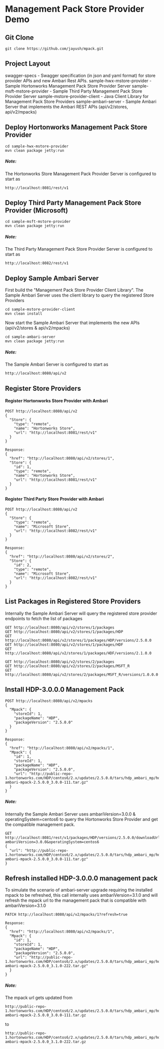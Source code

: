 # Management Pack Store Provider Demo

## Git Clone
```
git clone https://github.com/jayush/mpack.git
```

## Project Layout
swagger-specs - Swagger specification (in json and yaml format) for store provider APIs and new Ambari Rest APIs.
sample-hwx-mstore-provider - Sample Hortonworks Management Pack Store Provider Server
sample-msft-mstore-provider - Sample Third Party Management Pack Store Provider Server
sample-mstore-provider-client - Java Client Library for Management Pack Store Providers
sample-ambari-server - Sample Ambari Server that implements the Ambari REST APIs (api/v2/stores, api/v2/mpacks) 


## Deploy Hortonworks Management Pack Store Provider
```
cd sample-hwx-mstore-provider
mvn clean package jetty:run
```
##### Note: 
The Hortonworks Store Management Pack Provider Server is configured to start as 
```
http://localhost:8081/rest/v1
```

## Deploy Third Party Management Pack Store Provider (Microsoft)
```
cd sample-msft-mstore-provider
mvn clean package jetty:run
```
##### Note: 
The Third Party Management Pack Store Provider Server is configured to start as 
```
http://localhost:8082/rest/v1
```

## Deploy Sample Ambari Server
First build the "Management Pack Store Provider Client Library". The Sample Ambari Server uses the client library to query the registered Store Providers
```
cd sample-mstore-provider-client 
mvn clean install
```
Now start the Sample Ambari Server that implements the new APIs (api/v2/stores & api/v2/mpacks)
```
cd sample-ambari-server
mvn clean package jetty:run
```
##### Note: 
The Sample Ambari Server is configured to start as 
```
http://localhost:8080/api/v2
```

## Register Store Providers
#### Register Hortonworks Store Provider with Ambari
```
POST http://localhost:8080/api/v2
{
  "Store": {
    "type": "remote",
    "name": "Hortonworks Store",
    "url": "http://localhost:8081/rest/v1"
  }
}

Response:
{
  "href": "http://localhost:8080/api/v2/stores/1",
  "Store": {
    "id": 1,
    "type": "remote",
    "name": "Hortonworks Store",
    "url": "http://localhost:8081/rest/v1"
  }
}
```

#### Register Third Party Store Provider with Ambari
```
POST http://localhost:8080/api/v2
{
  "Store": {
    "type": "remote",
    "name": "Microsoft Store",
    "url": "http://localhost:8082/rest/v1"
  }
}

Response:
{
  "href": "http://localhost:8080/api/v2/stores/2",
  "Store": {
    "id": 2,
    "type": "remote",
    "name": "Microsoft Store",
    "url": "http://localhost:8082/rest/v1"
  }
}
```

## List Packages in Registered Store Providers
Internally the Sample Ambari Server will query the registered store provider endpoints to fetch the list of packages 
```
GET http://localhost:8080/api/v2/stores/1/packages
GET http://localhost:8080/api/v2/stores/1/packages/HDP
GET http://localhost:8080/api/v2/stores/1/packages/HDP/versions/2.5.0.0
GET http://localhost:8080/api/v2/stores/1/packages/HDF
GET http://localhost:8080/api/v2/stores/1/packages/HDF/versions/2.1.0.0

GET http://localhost:8080/api/v2/stores/2/packages
GET http://localhost:8080/api/v2/stores/2/packages/MSFT_R
GET http://localhost:8080/api/v2/stores/2/packages/MSFT_R/versions/1.0.0.0
```

## Install HDP-3.0.0.0 Management Pack
```
POST http://localhost:8080/api/v2/mpacks
{
  "Mpack": {
    "storeId": 1,
    "packageName": "HDP",
    "packageVersion": "2.5.0.0"
  }
}

Response:
{
  "href": "http://localhost:8080/api/v2/mpacks/1",
  "Mpack": {
    "id": 1,
    "storeId": 1,
    "packageName": "HDP",
    "packageVersion": "2.5.0.0",
    "url": "http://public-repo-1.hortonworks.com/HDP/centos6/2.x/updates/2.5.0.0/tars/hdp_ambari_mp/hdp-ambari-mpack-2.5.0.0_3.0.0-111.tar.gz"
  }
}
```
##### Note:
Internally the Sample Ambari Server uses ambariVersion=3.0.0 & operatingSystem=centos6 to query the Hortonworks Store Provider and get the compatible management pack.
```
GET http://localhost:8081/rest/v1/packages/HDP/versions/2.5.0.0/downloadUrl?ambariVersion=3.0.0&operatingSystem=centos6
{
  "url": "http://public-repo-1.hortonworks.com/HDP/centos6/2.x/updates/2.5.0.0/tars/hdp_ambari_mp/hdp-ambari-mpack-2.5.0.0_3.0.0-111.tar.gz"
}
```

## Refresh installed HDP-3.0.0.0 management pack
To simulate the scenario of ambari-server upgrade requiring the installed mpack to be refreshed, this call internally uses ambariVersion=3.1.0 and will refresh the mpack url to the management pack that is compatible with ambariVersion=3.1.0
```
PATCH http://localhost:8080/api/v2/mpacks/1?refresh=true

Response:
{
  "href": "http://localhost:8080/api/v2/mpacks/1",
  "Mpack": {
    "id": 1,
    "storeId": 1,
    "packageName": "HDP",
    "packageVersion": "2.5.0.0",
    "url": "http://public-repo-1.hortonworks.com/HDP/centos6/2.x/updates/2.5.0.0/tars/hdp_ambari_mp/hdp-ambari-mpack-2.5.0.0_3.1.0-222.tar.gz"
  }
}
```
##### Note: 
The mpack url gets updated from 
```
http://public-repo-1.hortonworks.com/HDP/centos6/2.x/updates/2.5.0.0/tars/hdp_ambari_mp/hdp-ambari-mpack-2.5.0.0_3.0.0-111.tar.gz
``` 
to 
```
http://public-repo-1.hortonworks.com/HDP/centos6/2.x/updates/2.5.0.0/tars/hdp_ambari_mp/hdp-ambari-mpack-2.5.0.0_3.1.0-222.tar.gz
```

